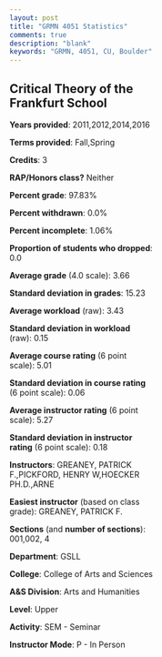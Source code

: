 ```yaml
---
layout: post
title: "GRMN 4051 Statistics"
comments: true
description: "blank"
keywords: "GRMN, 4051, CU, Boulder"
--- 
```

<head>
<script src="https://ajax.googleapis.com/ajax/libs/jquery/2.1.3/jquery.min.js"></script>
<script src="https://dl.dropboxusercontent.com/s/pc42nxpaw1ea4o9/highcharts.js?dl=0"></script>
<!-- <script src="../assets/js/highcharts.js"></script> -->
<style type="text/css">@font-face {
	font-family: "Bebas Neue";
	src: url(https://www.filehosting.org/file/details/544349/BebasNeue%20Regular.otf) format("opentype");
	}
	h1.Bebas { 
		font-family: "Bebas Neue", Verdana, Tahoma;
	}
</style>
</head>
<body>
	<div id="container" style="float: right; width: 45%; height: 88%; margin-left: 2.5%; margin-right: 2.5%;"></div>
	<script language="JavaScript">
		$(document).ready(function() {
		var chart = {type: 'column'};
		var title = {text: 'Grade Distribution'};
		var xAxis = {categories: ['A','B','C','D','F'],crosshair: true};
		var yAxis = {min: 0,title: {text: 'Percentage'}};
		var tooltip = {headerFormat: '<center><b><span style="font-size:20px">{point.key}</span></b></center>',
		               pointFormat: '<td style="padding:0"><b>{point.y:.1f}%</b></td>',
		               footerFormat: '</table>',shared: true,useHTML: true};
		var plotOptions = {column: {pointPadding: 0.0,borderWidth: 0}};  
		var credits = {enabled: false};var series= [{name: 'Percent',data: [73.42,25.32,1.27,0.0,0.0,]}];
		var json = {};
		json.chart = chart;
		json.title = title;
		json.tooltip = tooltip;
		json.xAxis = xAxis;
		json.yAxis = yAxis;  
		json.series = series;
		json.plotOptions = plotOptions;  
		json.credits = credits;
		$('#container').highcharts(json);
	});
	</script>
</body>
			   
## Critical Theory of the Frankfurt School

**Years provided**: 2011,2012,2014,2016

**Terms provided**: Fall,Spring

**Credits**: 3

**RAP/Honors class?** Neither

**Percent grade**: 97.83%

**Percent withdrawn**: 0.0%

**Percent incomplete**: 1.06%

**Proportion of students who dropped**: 0.0

**Average grade** (4.0 scale): 3.66

**Standard deviation in grades**: 15.23

**Average workload** (raw): 3.43

**Standard deviation in workload** (raw): 0.15

**Average course rating** (6 point scale): 5.01

**Standard deviation in course rating** (6 point scale): 0.06

**Average instructor rating** (6 point scale): 5.27

**Standard deviation in instructor rating** (6 point scale): 0.18

**Instructors**: GREANEY, PATRICK F.,PICKFORD, HENRY W,HOECKER PH.D.,ARNE

**Easiest instructor** (based on class grade): GREANEY, PATRICK F.

**Sections** (and **number of sections**): 001,002, 4

**Department**: GSLL

**College**: College of Arts and Sciences

**A&S Division**: Arts and Humanities

**Level**: Upper

**Activity**: SEM - Seminar

**Instructor Mode**: P  - In Person